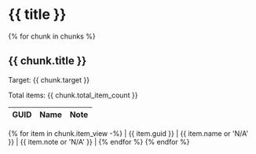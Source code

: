 # {{ title }}

{% for chunk in chunks %}
## {{ chunk.title }}

Target: {{ chunk.target }}

Total items: {{ chunk.total_item_count }}

| GUID         | Name         | Note         |
|--------------|--------------|--------------|
{% for item in chunk.item_view -%}
| {{ item.guid }} | {{ item.name or 'N/A' }} | {{ item.note or 'N/A' }} |
{% endfor %}
{% endfor %}
